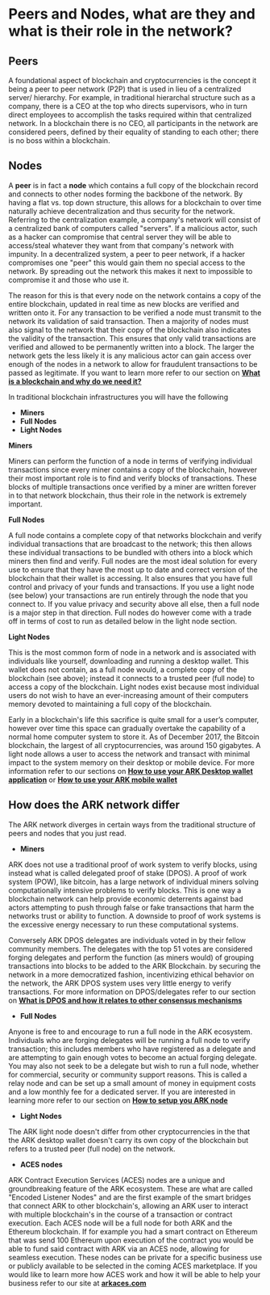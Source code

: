 # Peers and Nodes, what are they and what is their role in the network?

## Peers

A foundational aspect of blockchain and cryptocurrencies is the concept it being a peer to peer network (P2P) that is used in lieu of a centralized server/ hierarchy.  For example, in traditional hierarchal structure such as a company, there is a CEO at the top who directs supervisors, who in turn direct employees to accomplish the tasks required within that centralized network.  In a blockchain there is no CEO, all participants in the network are considered peers, defined by their equality of standing to each other; there is no boss within a blockchain.

## Nodes

A **peer** is in fact a **node** which contains a full copy of the blockchain record and connects to other nodes forming the backbone of the network.  By having a flat vs. top down structure, this allows for a blockchain to over time naturally achieve decentralization and thus security for the network.  Referring to the centralization example, a company's network will consist of a centralized bank of computers called "servers".  If a malicious actor, such as a hacker can compromise that central server they will be able to access/steal whatever they want from that company's network with impunity.  In a decentralized system, a peer to peer network, if a hacker compromises one "peer" this would gain them no special access to the network.  By spreading out the network this makes it next to impossible to compromise it and those who use it.  

The reason for this is that every node on the network contains a copy of the entire blockchain, updated in real time as new blocks are verified and written onto it.  For any transaction to be verified a node must transmit to the network its validation of said transaction.  Then a majority of nodes must also signal to the network that their copy of the blockchain also indicates the validity of the transaction.  This ensures that only valid transactions are verified and allowed to be permanently written into a block.  The larger the network gets the less likely it is any malicious actor can gain access over enough of the nodes in a network to allow for fraudulent transactions to be passed as legitimate.    If you want to learn more refer to our section on [**What is a blockchain and why do we need it?**](http://ark.io/)

In traditional blockchain infrastructures you will have the following

* **Miners**
* **Full Nodes**
* **Light Nodes**

**Miners**

Miners can perform the function of a node in terms of verifying individual transactions since every miner contains a copy of the blockchain, however their most important role is to find and verify blocks of transactions.  These blocks of multiple transactions once verified by a miner are written forever in to that network blockchain, thus their role in the network is extremely important.

**Full Nodes**

A full node contains a complete copy of that networks blockchain and verify individual transactions that are broadcast to the network; this then allows these individual transactions to be bundled with others into a block which miners then find and verify.  Full nodes are the most ideal solution for every use to ensure that they have the most up to date and correct version of the blockchain that their wallet is accessing.  It also ensures that you have full control and privacy of your funds and transactions.  If you use a light node (see below) your transactions are run entirely through the node that you connect to.  If you value privacy and security above all else, then a full node is a major step in that direction. Full nodes do however come with a trade off in terms of cost to run as detailed below in the light node section.

**Light Nodes**

This is the most common form of node in a network and is associated with individuals like yourself, downloading and running a desktop wallet.  This wallet does not contain, as a full node would, a complete copy of the blockchain (see above); instead it connects to a trusted peer (full node) to access a copy of the blockchain.  Light nodes exist because most individual users do not wish to have an ever-increasing amount of their computers memory devoted to maintaining a full copy of the blockchain.  

Early in a blockchain's life this sacrifice is quite small for a user’s computer, however over time this space can gradually overtake the capability of a normal home computer system to store it.  As of December 2017, the Bitcoin blockchain, the largest of all cryptocurrencies, was around 150 gigabytes.  A light node allows a user to access the network and transact with minimal impact to the system memory on their desktop or mobile device.  For more information refer to our sections on [**How to use your ARK Desktop wallet application**](http://ark.io/) or [**How to use your ARK mobile wallet**](http://ark.io/)

## How does the ARK network differ

The ARK network diverges in certain ways from the traditional structure of peers and nodes that you just read.

*  **Miners**

ARK does not use a traditional proof of work system to verify blocks, using instead what is called delegated proof of stake (DPOS).  A proof of work system (POW), like bitcoin, has a large network of individual miners solving computationally intensive problems to verify blocks.  This is one way a blockchain network can help provide economic deterrents against bad actors attempting to push through false or fake transactions that harm the networks trust or ability to function.  A downside to proof of work systems is the excessive energy necessary to run these computational systems.

Conversely ARK DPOS delegates are individuals voted in by their fellow community members.  The delegates with the top 51 votes are considered forging delegates and perform the function (as miners would) of grouping transactions into blocks to be added to the ARK Blockchain.  by securing the network in a more democratized fashion, incentivizing ethical behavior on the network, the ARK DPOS system uses very little energy to verify transactions.  For more information on DPOS/delegates refer to our section on [**What is DPOS and how it relates to other consensus mechanisms**](http://ark.io/)

* **Full Nodes**

Anyone is free to and encourage to run a full node in the ARK ecosystem.  Individuals who are forging delegates will be running a full node to verify transaction; this includes members who have registered as a delegate and are attempting to gain enough votes to become an actual forging delegate.  You may also not seek to be a delegate but wish to run a full node, whether for commercial, security or community support reasons.  This is called a relay node and can be set up a small amount of money in equipment costs and a low monthly fee for a dedicated server.  If you are interested in learning more refer to our section on [**How to setup you ARK node**](http://ark.io/)

* **Light Nodes**

The ARK light node doesn't differ from other cryptocurrencies in the that the ARK desktop wallet doesn't carry its own copy of the blockchain but refers to a trusted peer (full node) on the network. 

* **ACES nodes**

ARK Contract Execution Services (ACES) nodes are a unique and groundbreaking feature of the ARK ecosystem.  These are what are called "Encoded Listener Nodes" and are the first example of the smart bridges that connect ARK to other blockchain's, allowing an ARK user to interact with multiple blockchain's in the course of a transaction or contract execution.  Each ACES node will be a full node for both ARK and the Ethereum blockchain.  If for example you had a smart contract on Ethereum that was send 100 Ethereum upon execution of the contract you would be able to fund said contract with ARK via an ACES node, allowing for seamless execution.  These nodes can be private for a specific business use or publicly available to be selected in the coming ACES marketplace.  If you would like to learn more how ACES work and how it will be able to help your business refer to our site at
[**arkaces.com**](http://arkaces.com)
